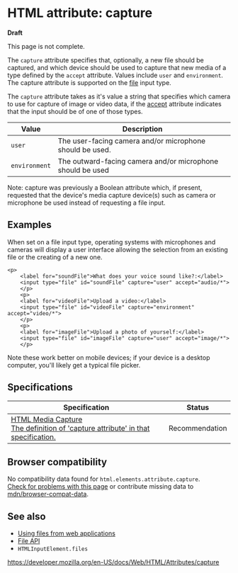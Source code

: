 HTML attribute: capture
=======================

**Draft**

This page is not complete.

<span class="summary">The `capture` attribute specifies that, optionally, a new file should be captured, and which device should be used to capture that new media of a type defined by the `accept` attribute. </span>Values include `user` and `environment`. The capture attribute is supported on the [file](../element/input/file) input type.

The `capture` attribute takes as it's value a string that specifies which camera to use for capture of image or video data, if the [accept](accept) attribute indicates that the input should be of one of those types.

<table><thead><tr class="header"><th>Value</th><th>Description</th></tr></thead><tbody><tr class="odd"><td><code>user</code></td><td>The user-facing camera and/or microphone should be used.</td></tr><tr class="even"><td><code>environment</code></td><td>The outward-facing camera and/or microphone should be used</td></tr></tbody></table>

Note: capture was previously a Boolean attribute which, if present, requested that the device's media capture device(s) such as camera or microphone be used instead of requesting a file input.

Examples
--------

When set on a file input type, operating systems with microphones and cameras will display a user interface allowing the selection from an existing file or the creating of a new one.

    <p>
        <label for="soundFile">What does your voice sound like?:</label>
        <input type="file" id="soundFile" capture="user" accept="audio/*">
        </p>
        <p>
        <label for="videoFile">Upload a video:</label>
        <input type="file" id="videoFile" capture="environment" accept="video/*">
        </p>
        <p>
        <label for="imageFile">Upload a photo of yourself:</label>
        <input type="file" id="imageFile" capture="user" accept="image/*">
        </p>

Note these work better on mobile devices; if your device is a desktop computer, you'll likely get a typical file picker.

Specifications
--------------

<table><thead><tr class="header"><th>Specification</th><th>Status</th></tr></thead><tbody><tr class="odd"><td><a href="https://w3c.github.io/html-media-capture/#the-capture-attribute">HTML Media Capture<br />
<span class="small">The definition of 'capture attribute' in that specification.</span></a></td><td><span class="spec-rec">Recommendation</span></td></tr></tbody></table>

Browser compatibility
---------------------

No compatibility data found for `html.elements.attribute.capture`.  
[Check for problems with this page](#on-github) or contribute missing data to [mdn/browser-compat-data](https://github.com/mdn/browser-compat-data).

See also
--------

-   [Using files from web applications](https://developer.mozilla.org/en-US/docs/Web/API/File/Using_files_from_web_applications)
-   [File API](https://developer.mozilla.org/en-US/docs/Web/API/File)
-   <span class="page-not-created">`HTMLInputElement.files`</span>

<a href="https://developer.mozilla.org/en-US/docs/Web/HTML/Attributes/capture" class="_attribution-link">https://developer.mozilla.org/en-US/docs/Web/HTML/Attributes/capture</a>
